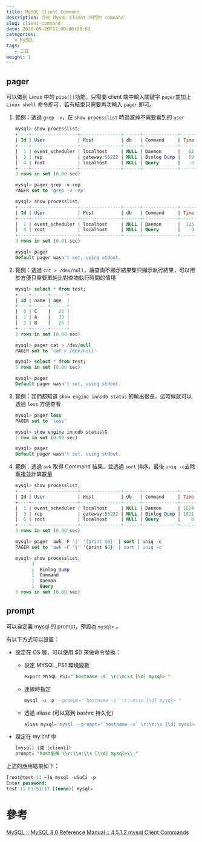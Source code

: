 ```yaml
---
title: MySQL Client Command
description: 介紹 MySQL Client 冷門的 command
slug: client-command
date: 2020-09-20T12:00:00+08:00
categories:
   - MySQL
tags:
   - 工具
weight: 1  
---
```


## pager

可以做到 Linux 中的 `pipe(|)`功能，只需要 client 端中輸入關鍵字 `pager`並加上 `Linux shell` 命令即可，若有結束只需要再次輸入 `pager` 即可。

1. 範例：透過 `grep -v`，在 `show processlist` 時過濾掉不需要看到的 `user`

    ```sql
    mysql> show processlist;
    +----+-----------------+---------------+------+-------------+------+---------------------------------------------------------------+------------------+
    | Id | User            | Host          | db   | Command     | Time | State                                                         | Info             |
    +----+-----------------+---------------+------+-------------+------+---------------------------------------------------------------+------------------+
    |  1 | event_scheduler | localhost     | NULL | Daemon      |   62 | Waiting on empty queue                                        | NULL             |
    |  3 | rep             | gateway:56222 | NULL | Binlog Dump |   59 | Master has sent all binlog to slave; waiting for more updates | NULL             |
    |  4 | root            | localhost     | NULL | Query       |    0 | starting                                                      | show processlist |
    +----+-----------------+---------------+------+-------------+------+---------------------------------------------------------------+------------------+
    3 rows in set (0.00 sec)
    
    mysql> pager grep -v rep
    PAGER set to 'grep -v rep'
    
    mysql> show processlist;
    +----+-----------------+---------------+------+-------------+------+---------------------------------------------------------------+------------------+
    | Id | User            | Host          | db   | Command     | Time | State                                                         | Info             |
    +----+-----------------+---------------+------+-------------+------+---------------------------------------------------------------+------------------+
    |  1 | event_scheduler | localhost     | NULL | Daemon      |  125 | Waiting on empty queue                                        | NULL             |
    |  4 | root            | localhost     | NULL | Query       |    0 | starting                                                      | show processlist |
    +----+-----------------+---------------+------+-------------+------+---------------------------------------------------------------+------------------+
    3 rows in set (0.01 sec)
    
    mysql> pager
    Default pager wasn't set, using stdout.
    ```

2. 範例：透過 `cat > /dev/null`，讓查詢不顯示結果集只顯示執行結果，可以用於方便只需要單純比對查詢執行時間的情境

    ```sql
    mysql> select * from test;
    +----+------+------+
    | id | name | age  |
    +----+------+------+
    |  0 | C    |   26 |
    |  1 | A    |   30 |
    |  2 | B    |   25 |
    +----+------+------+
    3 rows in set (0.00 sec)
    
    mysql> pager cat > /dev/null
    PAGER set to 'cat > /dev/null'
    
    mysql> select * from test;
    3 rows in set (0.00 sec)
    
    mysql> pager
    Default pager wasn't set, using stdout.
    ```

3. 範例：我們都知道 `show engine innodb status` 的輸出很長，這時候就可以透過 `less` 方便查看

    ```sql
    mysql> pager less
    PAGER set to 'less'
    
    mysql> show engine innodb status\G
    1 row in set (0.00 sec)
    
    mysql> pager
    Default pager wasn't set, using stdout.
    ```

4. 範例：透過 `awk` 取得 Command 結果，並透過 `sort` 排序，最後 `uniq -c`去除重複並計算數量

    ```sql
    mysql> show processlist;
    +----+-----------------+---------------+------+-------------+------+---------------------------------------------------------------+------------------+
    | Id | User            | Host          | db   | Command     | Time | State                                                         | Info             |
    +----+-----------------+---------------+------+-------------+------+---------------------------------------------------------------+------------------+
    |  1 | event_scheduler | localhost     | NULL | Daemon      | 1024 | Waiting on empty queue                                        | NULL             |
    |  3 | rep             | gateway:56222 | NULL | Binlog Dump | 1021 | Master has sent all binlog to slave; waiting for more updates | NULL             |
    |  6 | root            | localhost     | NULL | Query       |    0 | starting                                                      | show processlist |
    +----+-----------------+---------------+------+-------------+------+---------------------------------------------------------------+------------------+
    3 rows in set (0.00 sec)
    
    mysql> pager  awk -F '|' '{print $6}' | sort | uniq -c
    PAGER set to 'awk -F '|' '{print $6}' | sort | uniq -c'
    
    mysql> show processlist;
          3
          1  Binlog Dump
          1  Command
          1  Daemon
          1  Query
    3 rows in set (0.00 sec)
    ```


## prompt

可以自定義 mysql 的 prompt，預設為 `mysql>` 。

有以下方式可以設置：

- 設定在 OS 層，可以使用 $() 來做命令替換：
    - 設定 MYSQL_PS1 環境變數

        ```sql
        export MYSQL_PS1="`hostname -s` \r:\m:\s [\d] mysql> "
        ```

    - 連線時指定

        ```sql
        mysql -u -p --prompt="`hostname -s` \r:\m:\s [\d] mysql> "
        ```

    - 透過 aliase (可以寫到 bashrc 持久化)

        ```sql
        alias mysql='mysql --prompt="`hostname -s` \r:\m:\s [\d] mysql> "'
        ```

- 設定在 my.cnf 中

    ```sql
    [mysql] (或 [client])
    prompt= "host名稱 \\r:\\m:\\s [\\d] mysql>\\_"
    ```


上述的應用結果如下：

```sql
[root@test-11 ~]$ mysql -uGuCi -p
Enter password:
test-11 01:51:17 [(none)] mysql>
```

# 參考

[MySQL :: MySQL 8.0 Reference Manual :: 4.5.1.2 mysql Client Commands](https://dev.mysql.com/doc/refman/8.0/en/mysql-commands.html)